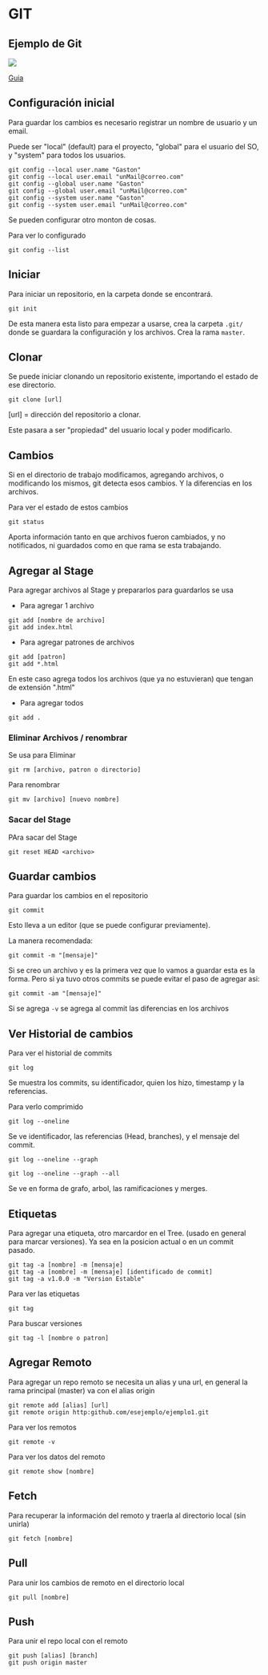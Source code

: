 # GIT
## Ejemplo de Git

<img src="https://git-scm.com/images/logo@2x.png">


[Guia](https://git-scm.com/book/en/v2)

## Configuración inicial

Para guardar los cambios es necesario registrar un nombre de usuario y un email.

Puede ser "local" (default) para el proyecto, "global" para el usuario del SO, y "system" para todos los usuarios.

```git
git config --local user.name "Gaston"
git config --local user.email "unMail@correo.com"
git config --global user.name "Gaston"
git config --global user.email "unMail@correo.com"
git config --system user.name "Gaston"
git config --system user.email "unMail@correo.com"
```

Se pueden configurar otro monton de cosas.

Para ver lo configurado

`git config --list`

## Iniciar

Para iniciar un repositorio, en la carpeta donde se encontrará.

`git init`

De esta manera esta listo para empezar a usarse, crea la carpeta `.git/` donde se guardara la configuración y los archivos.
Crea la rama `master`.

## Clonar

Se puede iniciar clonando un repositorio existente, importando el estado de ese directorio.

`git clone [url]`

[url] = dirección del repositorio a clonar.

Este pasara a ser "propiedad" del usuario local y poder modificarlo.

## Cambios

Si en el directorio de trabajo modificamos, agregando archivos, o modificando los mismos, git detecta esos cambios. Y la diferencias en los archivos. 

Para ver el estado de estos cambios 

`git status`

Aporta información tanto en que archivos fueron cambiados, y no notificados, ni guardados como en que rama se esta trabajando.

## Agregar al Stage

Para agregar archivos al Stage y prepararlos para guardarlos se usa

* Para agregar 1 archivo

```
git add [nombre de archivo]
git add index.html 
```

* Para agregar patrones de archivos 

```
git add [patron]
git add *.html 
```

En este caso agrega todos los archivos (que ya no estuvieran) que tengan de extensión ".html"

* Para agregar todos

```
git add .
```

### Eliminar Archivos / renombrar

Se usa para Eliminar

`git rm [archivo, patron o directorio]`

Para renombrar

`git mv [archivo] [nuevo nombre]`

### Sacar del Stage

PAra sacar del Stage 

`git reset HEAD <archivo>`

## Guardar cambios

Para guardar los cambios en el repositorio

`git commit`

Esto lleva a un editor (que se puede configurar previamente). 

La manera recomendada:

`git commit -m "[mensaje]"`

Si se creo un archivo y es la primera vez que lo vamos a guardar esta es la forma. Pero si ya tuvo otros commits se puede evitar el paso de agregar asi:

`git commit -am "[mensaje]"`

Si se agrega `-v` se agrega al commit las diferencias en los archivos

## Ver Historial de cambios

Para ver el historial de commits

`git log`

Se muestra los commits, su identificador, quien los hizo, timestamp y la referencias.

Para verlo comprimido

`git log --oneline`

Se ve identificador, las referencias (Head, branches), y el mensaje del commit.

`git log --oneline --graph`

`git log --oneline --graph --all`

Se ve en forma de grafo, arbol, las ramificaciones y merges.

## Etiquetas

Para agregar una etiqueta, otro marcardor en el Tree. (usado en general para marcar versiones). Ya sea en la posicion actual o en un commit pasado.

```
git tag -a [nombre] -m [mensaje]
git tag -a [nombre] -m [mensaje] [identificado de commit]
git tag -a v1.0.0 -m "Version Estable"
```

Para ver las etiquetas

`git tag`

Para buscar versiones

`git tag -l [nombre o patron]`

## Agregar Remoto

Para agregar un repo remoto se necesita un alias y una url, en general la rama principal (master) va con el alias origin

```
git remote add [alias] [url]
git remote origin http:github.com/esejemplo/ejemplo1.git
```
Para ver los remotos

`git remote -v`

Para ver los datos del remoto

`git remote show [nombre]`

## Fetch

Para recuperar la información del remoto y traerla al directorio local (sin unirla)

`git fetch [nombre]`

## Pull

Para unir los cambios de remoto en el directorio local

`git pull [nombre]`

## Push

Para unir el repo local con el remoto

``` 
git push [alias] [branch]
git push origin master
```